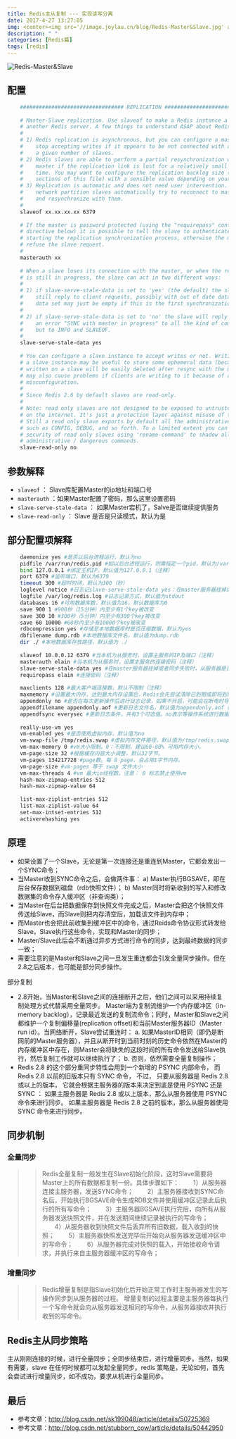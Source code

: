 ```yaml
---
title: Redis主从复制 --- 实现读写分离
date: 2017-4-27 13:27:05
img: <center><img src='//image.joylau.cn/blog/Redis-Master&Slave.jpg' alt='Redis-Master&Slave'></center>
description: " "
categories: [Redis篇]
tags: [redis]
---
```


<!-- more -->
![Redis-Master&Slave](//image.joylau.cn/blog/Redis-Master&Slave.jpg)



## 配置
``` bash
    ################################# REPLICATION #################################
    
    # Master-Slave replication. Use slaveof to make a Redis instance a copy of
    # another Redis server. A few things to understand ASAP about Redis replication.
    #
    # 1) Redis replication is asynchronous, but you can configure a master to
    #    stop accepting writes if it appears to be not connected with at least
    #    a given number of slaves.
    # 2) Redis slaves are able to perform a partial resynchronization with the
    #    master if the replication link is lost for a relatively small amount of
    #    time. You may want to configure the replication backlog size (see the next
    #    sections of this file) with a sensible value depending on your needs.
    # 3) Replication is automatic and does not need user intervention. After a
    #    network partition slaves automatically try to reconnect to masters
    #    and resynchronize with them.
    #
    slaveof xx.xx.xx.xx 6379
    
    # If the master is password protected (using the "requirepass" configuration
    # directive below) it is possible to tell the slave to authenticate before
    # starting the replication synchronization process, otherwise the master will
    # refuse the slave request.
    #
    masterauth xx
    
    # When a slave loses its connection with the master, or when the replication
    # is still in progress, the slave can act in two different ways:
    #
    # 1) if slave-serve-stale-data is set to 'yes' (the default) the slave will
    #    still reply to client requests, possibly with out of date data, or the
    #    data set may just be empty if this is the first synchronization.
    #
    # 2) if slave-serve-stale-data is set to 'no' the slave will reply with
    #    an error "SYNC with master in progress" to all the kind of commands
    #    but to INFO and SLAVEOF.
    #
    slave-serve-stale-data yes
    
    # You can configure a slave instance to accept writes or not. Writing against
    # a slave instance may be useful to store some ephemeral data (because data
    # written on a slave will be easily deleted after resync with the master) but
    # may also cause problems if clients are writing to it because of a
    # misconfiguration.
    #
    # Since Redis 2.6 by default slaves are read-only.
    #
    # Note: read only slaves are not designed to be exposed to untrusted clients
    # on the internet. It's just a protection layer against misuse of the instance.
    # Still a read only slave exports by default all the administrative commands
    # such as CONFIG, DEBUG, and so forth. To a limited extent you can improve
    # security of read only slaves using 'rename-command' to shadow all the
    # administrative / dangerous commands.
    slave-read-only no

```

## 参数解释
- `slaveof` ： Slave库配置Master的ip地址和端口号
- `masterauth` ：如果Master配置了密码，那么这里设置密码
- `slave-serve-stale-data` ： 如果Master宕机了，Salve是否继续提供服务
- `slave-read-only` ： Slave 是否是只读模式，默认为是

## 部分配置项解释
``` bash
    daemonize yes #是否以后台进程运行，默认为no 
    pidfile /var/run/redis.pid #如以后台进程运行，则需指定一个pid，默认为/var/run/redis.pid 
    bind 127.0.0.1 #绑定主机IP，默认值为127.0.0.1（注释） 
    port 6379 #监听端口，默认为6379 
    timeout 300 #超时时间，默认为300（秒） 
    loglevel notice #日志记slave-serve-stale-data yes：在master服务器挂掉或者同步失败时，从服务器是否继续提供服务。录等级，有4个可选值，debug，verbose（默认值），notice，warning 
    logfile /var/log/redis.log #日志记录方式，默认值为stdout 
    databases 16 #可用数据库数，默认值为16，默认数据库为0 
    save 900 1 #900秒（15分钟）内至少有1个key被改变 
    save 300 10 #300秒（5分钟）内至少有300个key被改变 
    save 60 10000 #60秒内至少有10000个key被改变 
    rdbcompression yes #存储至本地数据库时是否压缩数据，默认为yes 
    dbfilename dump.rdb #本地数据库文件名，默认值为dump.rdb 
    dir ./ #本地数据库存放路径，默认值为 ./
    
    slaveof 10.0.0.12 6379 #当本机为从服务时，设置主服务的IP及端口（注释） 
    masterauth elain #当本机为从服务时，设置主服务的连接密码（注释） 
    slave-serve-stale-data yes #在master服务器挂掉或者同步失败时，从服务器是否继续提供服务。 
    requirepass elain #连接密码（注释）
    
    maxclients 128 #最大客户端连接数，默认不限制（注释） 
    maxmemory #设置最大内存，达到最大内存设置后，Redis会先尝试清除已到期或即将到期的Key，当此方法处理后，任到达最大内存设置，将无法再进行写入操作。（注释） 
    appendonly no #是否在每次更新操作后进行日志记录，如果不开启，可能会在断电时导致一段时间内的数据丢失。因为redis本身同步数据文件是按上面save条件来同步的，所以有的数据会在一段时间内只存在于内存中。默认值为no 
    appendfilename appendonly.aof #更新日志文件名，默认值为appendonly.aof（注释） 
    appendfsync everysec #更新日志条件，共有3个可选值。no表示等操作系统进行数据缓存同步到磁盘，always表示每次更新操作后手动调用fsync()将数据写到磁盘，everysec表示每秒同步一次（默认值）。
    
    really-use-vm yes 
    vm-enabled yes #是否使用虚拟内存，默认值为no 
    vm-swap-file /tmp/redis.swap #虚拟内存文件路径，默认值为/tmp/redis.swap，不可多个Redis实例共享 
    vm-max-memory 0 #vm大小限制。0：不限制，建议60-80% 可用内存大小。 
    vm-page-size 32 #根据缓存内容大小调整，默认32字节。 
    vm-pages 134217728 #page数。每 8 page，会占用1字节内存。 
    vm-page-size #vm-pages 等于 swap 文件大小 
    vm-max-threads 4 #vm 最大io线程数。注意： 0 标志禁止使用vm 
    hash-max-zipmap-entries 512 
    hash-max-zipmap-value 64
    
    list-max-ziplist-entries 512 
    list-max-ziplist-value 64 
    set-max-intset-entries 512 
    activerehashing yes
```


## 原理

- 如果设置了一个Slave，无论是第一次连接还是重连到Master，它都会发出一个SYNC命令；
- 当Master收到SYNC命令之后，会做两件事：
    a) Master执行BGSAVE，即在后台保存数据到磁盘（rdb快照文件）；
    b) Master同时将新收到的写入和修改数据集的命令存入缓冲区（非查询类）；
- 当Master在后台把数据保存到快照文件完成之后，Master会把这个快照文件传送给Slave，而Slave则把内存清空后，加载该文件到内存中；
- 而Master也会把此前收集到缓冲区中的命令，通过Reids命令协议形式转发给Slave，Slave执行这些命令，实现和Master的同步；
- Master/Slave此后会不断通过异步方式进行命令的同步，达到最终数据的同步一致；
- 需要注意的是Master和Slave之间一旦发生重连都会引发全量同步操作。但在2.8之后版本，也可能是部分同步操作。


部分复制
- 2.8开始，当Master和Slave之间的连接断开之后，他们之间可以采用持续复制处理方式代替采用全量同步。
    Master端为复制流维护一个内存缓冲区（in-memory backlog），记录最近发送的复制流命令；同时，Master和Slave之间都维护一个复制偏移量(replication offset)和当前Master服务器ID（Master run id）。当网络断开，Slave尝试重连时：
    a. 如果MasterID相同（即仍是断网前的Master服务器），并且从断开时到当前时刻的历史命令依然在Master的内存缓冲区中存在，则Master会将缺失的这段时间的所有命令发送给Slave执行，然后复制工作就可以继续执行了；
    b. 否则，依然需要全量复制操作；
- Redis 2.8 的这个部分重同步特性会用到一个新增的 PSYNC 内部命令， 而 Redis 2.8 以前的旧版本只有 SYNC 命令， 不过， 只要从服务器是 Redis 2.8 或以上的版本， 它就会根据主服务器的版本来决定到底是使用 PSYNC 还是 SYNC ：
    如果主服务器是 Redis 2.8 或以上版本，那么从服务器使用 PSYNC 命令来进行同步。
    如果主服务器是 Redis 2.8 之前的版本，那么从服务器使用 SYNC 命令来进行同步。
    
## 同步机制

### 全量同步
>> Redis全量复制一般发生在Slave初始化阶段，这时Slave需要将Master上的所有数据都复制一份。具体步骤如下： 
   　　1）从服务器连接主服务器，发送SYNC命令； 
   　　2）主服务器接收到SYNC命名后，开始执行BGSAVE命令生成RDB文件并使用缓冲区记录此后执行的所有写命令； 
   　　3）主服务器BGSAVE执行完后，向所有从服务器发送快照文件，并在发送期间继续记录被执行的写命令； 
   　　4）从服务器收到快照文件后丢弃所有旧数据，载入收到的快照； 
   　　5）主服务器快照发送完毕后开始向从服务器发送缓冲区中的写命令； 
   　　6）从服务器完成对快照的载入，开始接收命令请求，并执行来自主服务器缓冲区的写命令；

### 增量同步
>> Redis增量复制是指Slave初始化后开始正常工作时主服务器发生的写操作同步到从服务器的过程。 
增量复制的过程主要是主服务器每执行一个写命令就会向从服务器发送相同的写命令，从服务器接收并执行收到的写命令。


## Redis主从同步策略
主从刚刚连接的时候，进行全量同步；全同步结束后，进行增量同步。当然，如果有需要，slave 在任何时候都可以发起全量同步。redis 策略是，无论如何，首先会尝试进行增量同步，如不成功，要求从机进行全量同步。


## 最后
- 参考文章：http://blog.csdn.net/sk199048/article/details/50725369
- 参考文章：http://blog.csdn.net/stubborn_cow/article/details/50442950